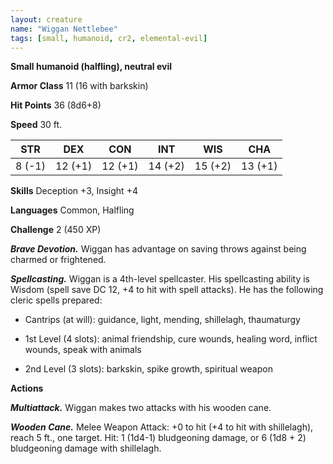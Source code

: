 ```yaml
---
layout: creature
name: "Wiggan Nettlebee"
tags: [small, humanoid, cr2, elemental-evil]
---
```


**Small humanoid (halfling), neutral evil**

**Armor Class** 11 (16 with barkskin)

**Hit Points** 36 (8d6+8)

**Speed** 30 ft.

|   STR   |   DEX   |   CON   |   INT   |   WIS   |   CHA   |
|:-----:|:-----:|:-----:|:-----:|:-----:|:-----:|
| 8 (-1) | 12 (+1) | 12 (+1) | 14 (+2) | 15 (+2) | 13 (+1) |

**Skills** Deception +3, Insight +4

**Languages** Common, Halfling

**Challenge** 2 (450 XP)

***Brave Devotion.*** Wiggan has advantage on saving throws against being charmed or frightened.

***Spellcasting.*** Wiggan is a 4th-level spellcaster. His spellcasting ability is Wisdom (spell save DC 12, +4 to hit with spell attacks). He has the following cleric spells prepared: 

* Cantrips (at will): guidance, light, mending, shillelagh, thaumaturgy

* 1st Level (4 slots): animal friendship, cure wounds, healing word, inflict wounds, speak with animals

* 2nd Level (3 slots): barkskin, spike growth, spiritual weapon

**Actions**

***Multiattack.*** Wiggan makes two attacks with his wooden cane.

***Wooden Cane.*** Melee Weapon Attack: +0 to hit (+4 to hit with shillelagh), reach 5 ft., one target. Hit: 1 (1d4-1) bludgeoning damage, or 6 (1d8 + 2) bludgeoning damage with shillelagh.

